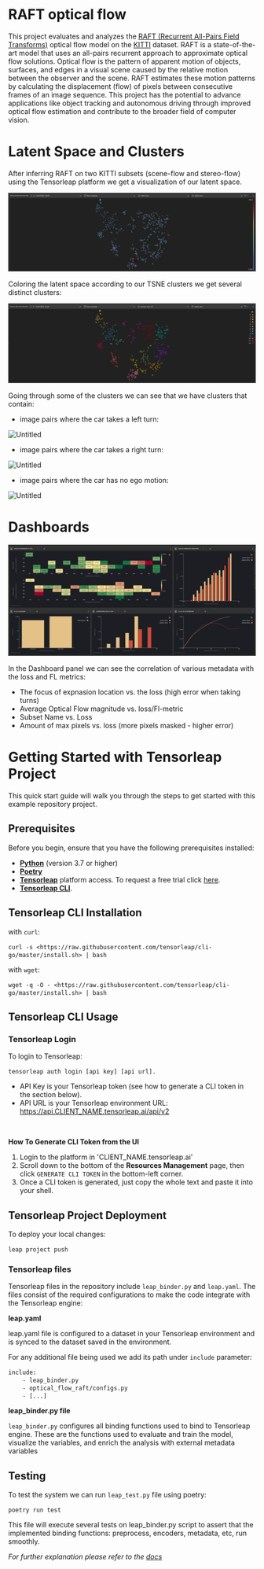 # RAFT optical flow
This project evaluates and analyzes the [RAFT (Recurrent All-Pairs Field Transforms)](https://github.com/princeton-vl/RAFT)
optical flow model on the [KITTI](https://www.cvlibs.net/datasets/kitti/) dataset. RAFT is a state-of-the-art model that
uses an all-pairs recurrent approach to approximate optical flow solutions. Optical flow is the pattern of apparent 
motion of objects, surfaces, and edges in a visual scene caused by the relative motion between the observer and the 
scene. RAFT estimates these motion patterns by calculating the displacement (flow) of pixels between consecutive frames
of an image sequence. This project has the potential to advance applications like object tracking and autonomous driving
through improved optical flow estimation and contribute to the broader field of computer vision.

# Latent Space and Clusters

After inferring RAFT on two KITTI subsets (scene-flow and stereo-flow) using the Tensorleap platform we get a
visualization of our latent space.

![Untitled](images/1.png)

Coloring the latent space according to our TSNE clusters we get several distinct clusters:

![Untitled](images/2.png)

Going through some of the clusters we can see that we have clusters that contain:

- image pairs where the car takes a left turn:  

![Untitled](images/left_turns.gif)

- image pairs where the car takes a right turn:

![Untitled](images/right_turns.gif)

- image pairs where the car has no ego motion:

![Untitled](images/no-ego.gif)

# Dashboards

![Untitled](images/dashboard.png)

In the Dashboard panel we can see the correlation of various metadata with the loss and FL metrics:

- The focus of expnasion location vs. the loss (high error when taking turns)
- Average Optical Flow magnitude vs. loss/Fl-metric
- Subset Name vs. Loss
- Amount of max pixels vs. loss (more pixels masked - higher error)


# Getting Started with Tensorleap Project

This quick start guide will walk you through the steps to get started with this example repository project.

## Prerequisites

Before you begin, ensure that you have the following prerequisites installed:

- **[Python](https://www.python.org/)** (version 3.7 or higher)
- **[Poetry](https://python-poetry.org/)**
- **[Tensorleap](https://tensorleap.ai/)** platform access. To request a free trial click [here](https://meetings.hubspot.com/esmus/free-trial).
- **[Tensorleap CLI](https://github.com/tensorleap/leap-cli)**.


## Tensorleap **CLI Installation**

with `curl`:

```
curl -s <https://raw.githubusercontent.com/tensorleap/cli-go/master/install.sh> | bash
```

with `wget`:

```
wget -q -O - <https://raw.githubusercontent.com/tensorleap/cli-go/master/install.sh> | bash
```


## Tensorleap CLI Usage

### Tensorleap **Login**

To login to Tensorleap:

```
tensorleap auth login [api key] [api url].
```

- API Key is your Tensorleap token (see how to generate a CLI token in the section below).
- API URL is your Tensorleap environment URL: https://api.CLIENT_NAME.tensorleap.ai/api/v2

<br>

**How To Generate CLI Token from the UI**

1. Login to the platform in 'CLIENT_NAME.tensorleap.ai'
2. Scroll down to the bottom of the **Resources Management** page, then click `GENERATE CLI TOKEN` in the bottom-left corner.
3. Once a CLI token is generated, just copy the whole text and paste it into your shell.


## Tensorleap **Project Deployment**

To deploy your local changes:

```
leap project push
```

### **Tensorleap files**

Tensorleap files in the repository include `leap_binder.py` and `leap.yaml`. The files consist of the  required configurations to make the code integrate with the Tensorleap engine:

**leap.yaml**

leap.yaml file is configured to a dataset in your Tensorleap environment and is synced to the dataset saved in the environment.

For any additional file being used we add its path under `include` parameter:

```
include:
    - leap_binder.py
    - optical_flow_raft/configs.py
    - [...]
```

**leap_binder.py file**

`leap_binder.py` configures all binding functions used to bind to Tensorleap engine. These are the functions used to evaluate and train the model, visualize the variables, and enrich the analysis with external metadata variables

## Testing

To test the system we can run `leap_test.py` file using poetry:

```
poetry run test
```

This file will execute several tests on leap_binder.py script to assert that the implemented binding functions: preprocess, encoders,  metadata, etc,  run smoothly.

*For further explanation please refer to the [docs](https://docs.tensorleap.ai/)*